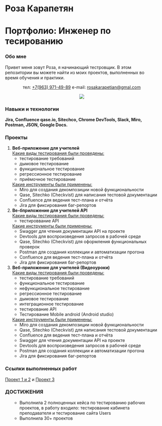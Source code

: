 # Роза Карапетян
<h1>Портфолио: Инженер по тесированию </h1>
<h3>Обо мне </h3>
<p>
Привет меня зовут Роза, я начинающий тестровщик.
В этом репозитории вы можете найти из моих проектов, выполненных во время обучения и практики.
</p>
  <p align = 'center'> 
  тел: <a href='tel:+79639714989'>+7(963) 971-49-89</a> 
     e-mail: <a href='mailto:rosakarapetian@gmail.com'> rosakarapetian@gmal.com</a> </p>
  <p align = 'center'> 
  <a href = "https://t.me/@Roza_Karapetyan">
    <img src = "https://img.shields.io/badge/Telegram-blue?sytle=for-the-badge&logo=telegram&logoColor=white"/>
  </a>
  </p>
<h3>Навыки и технологии</h3>
<b>Jira, Confluence qase.io, Sitechco, Chrome DevTools, Slack, Miro, Postman, JSON, Google Docs.</b>
<h3>Проекты</h3>
<ol>
  <li><b>Веб-приложение для учителей</b><br>
  <u>Какие виды тестирования были проведены:</u>
  <ul>
    <li>тестирование требований</li>
    <li>дымовое тестирование</li>
    <li>функциональное тестирование</li>
    <li>регрессионное тестирование</li>
    <li>приёмочное тестирование</li>
  </ul>
    <u>Какие инструменты были применены:</u>
    <ul>
      <li>Miro для создания декомпозиции новой функциональности</li>
      <li>Qase, Sitechko (Checkvist) для написания тестовой документации</li>
      <li>Confluence для ведения тест-плана и отчёта</li>
      <li>Jira для фиксирования баг-репортов</li>
    </ul>
  </li>
  <li><b>Ве-бприложение для учителей API</b><br>
    <u>Какие виды тестирования были проведены:</u>
    <ul>
      <li>тестироввание API</li>
    </ul>
    <u>Какие инструменты были применены:</u>
    <ul>
      <li>Swagger для чтения документации API на проекте</li>
      <li>Devtools для воспроизведения запросов в рабочей среде</li>
      <li>Qase, Sitechko (Checkvist) для оформления функциональных проверок</li>
      <li>Postman для создания коллекции и автоматизации прогона</li>
      <li>Confluence для ведения тест-плана и отчёта</li>
      <li>Jira для фиксирования баг-репортов</li>
    </ul>
  </li>
  <li>
    <b>Веб-приложение для учителей (Видеоуроки)</b><br>
    <u>Какие виды тестирования были проведены:</u>
    <ul>
      <li>тестирование требований</li>
      <li>функциональное тестирование</li>
      <li>нефункциональное тестирование</li>
      <li>регрессионное тестирование</li>
      <li>дымовое тестирование</li>
      <li>интеграционное тестирование</li>
      <li>тестирование API</li>
      <li>Тестирование Mobile android (Android studio)</li>
    </ul>
    <u>Какие инструменты были применены:</u>
    <ul>
      <li>Miro для создания декомпозиции новой функциональности</li>
      <li>Qase, Sitechko (Checkvist) для написания тестовой документации</li>
      <li>Confluence для ведения тест-плана и отчёта</li>
      <li>Swagger для чтения документации API на проекте</li>
      <li>Devtools для воспроизведения запросов в рабочей среде</li>
      <li>Postman для создания коллекции и автоматизации прогона</li>
      <li>Jira для фиксирования баг-репортов</li>
    </ul>
  </li>
</ol>
<p><h3>Ссылки выполненных работ</h3>
  <a href ='https://docs.google.com/document/d/16wJJ5FvYL9jSCdgYEEe722SCsMOW1KvM4W6pq-etGsc/edit?usp=sharing'>Проект 1 и 2</a> и 
 <a href = 'https://docs.google.com/document/d/1wwH_YIb7osb8rkG9RfQ8sjRrVSSpFYfZS59eykYwpp4/edit?usp=sharing'>Проект 3</a>
</p>
<h3>ДОСТИЖЕНИЯ</h3>
<ol>
  <ul>
    <li>Выполнила 2 полноценных кейса по тестированию рабочих проектов, в работу входило: тестирование кабинета преподавателя и тестирование сайта Users</li>
    <li>Выполнила 30+ проектов</li>
  </ul>
</ol>

